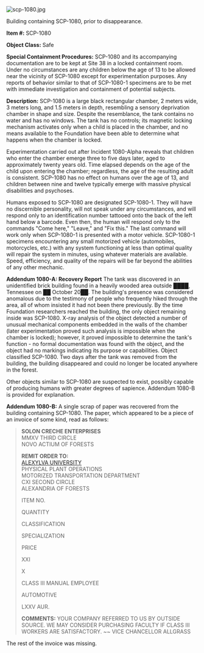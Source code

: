 ![scp-1080.jpg](http://scp-wiki.wdfiles.com/local--files/scp-1080/scp-1080.jpg)

Building containing SCP-1080, prior to disappearance.

**Item #:** SCP-1080

**Object Class:** Safe

**Special Containment Procedures:** SCP-1080 and its accompanying documentation are to be kept at Site 38 in a locked containment room. Under no circumstances are any children below the age of 13 to be allowed near the vicinity of SCP-1080 except for experimentation purposes. Any reports of behavior similar to that of SCP-1080-1 specimens are to be met with immediate investigation and containment of potential subjects.

**Description:** SCP-1080 is a large black rectangular chamber, 2 meters wide, 3 meters long, and 1.5 meters in depth, resembling a sensory deprivation chamber in shape and size. Despite the resemblance, the tank contains no water and has no windows. The tank has no controls; its magnetic locking mechanism activates only when a child is placed in the chamber, and no means available to the Foundation have been able to determine what happens when the chamber is locked.

Experimentation carried out after Incident 1080-Alpha reveals that children who enter the chamber emerge three to five days later, aged to approximately twenty years old. Time elapsed depends on the age of the child upon entering the chamber; regardless, the age of the resulting adult is consistent. SCP-1080 has no effect on humans over the age of 13, and children between nine and twelve typically emerge with massive physical disabilities and psychoses.

Humans exposed to SCP-1080 are designated SCP-1080-1. They will have no discernible personality, will not speak under any circumstances, and will respond only to an identification number tattooed onto the back of the left hand below a barcode. Even then, the human will respond only to the commands "Come here," "Leave," and "Fix this." The last command will work only when SCP-1080-1 is presented with a motor vehicle. SCP-1080-1 specimens encountering any small motorized vehicle (automobiles, motorcycles, etc.) with any system functioning at less than optimal quality will repair the system in minutes, using whatever materials are available. Speed, efficiency, and quality of the repairs will be far beyond the abilities of any other mechanic.

**Addendum 1080-A: Recovery Report** The tank was discovered in an unidentified brick building found in a heavily wooded area outside ████, Tennessee on ██ October 20██. The building's presence was considered anomalous due to the testimony of people who frequently hiked through the area, all of whom insisted it had not been there previously. By the time Foundation researchers reached the building, the only object remaining inside was SCP-1080. X-ray analysis of the object detected a number of unusual mechanical components embedded in the walls of the chamber (later experimentation proved such analysis is impossible when the chamber is locked); however, it proved impossible to determine the tank's function - no formal documentation was found with the object, and the object had no markings indicating its purpose or capabilities. Object classified SCP-1080. Two days after the tank was removed from the building, the building disappeared and could no longer be located anywhere in the forest.

Other objects similar to SCP-1080 are suspected to exist, possibly capable of producing humans with greater degrees of sapience. Addendum 1080-B is provided for explanation.

**Addendum 1080-B:** A single scrap of paper was recovered from the building containing SCP-1080. The paper, which appeared to be a piece of an invoice of some kind, read as follows:

> **SOLON CRECHE ENTERPRISES**  
> MMXV THIRD CIRCLE  
> NOVO ACTIUM OF FORESTS
> 
> **REMIT ORDER TO:**  
> [ALEXYLVA UNIVERSITY](/wayward)  
> PHYSICAL PLANT OPERATIONS  
> MOTORIZED TRANSPORTATION DEPARTMENT  
> CXI SECOND CIRCLE  
> ALEXANDRIA OF FORESTS
> 
> ITEM NO.
> 
> QUANTITY
> 
> CLASSIFICATION
> 
> SPECIALIZATION
> 
> PRICE
> 
> XXI
> 
> X
> 
> CLASS III MANUAL EMPLOYEE
> 
> AUTOMOTIVE
> 
> LXXV AUR.
> 
> **COMMENTS:** YOUR COMPANY REFERRED TO US BY OUTSIDE SOURCE. WE MAY CONSIDER PURCHASING FACULTY IF CLASS III WORKERS ARE SATISFACTORY. ~~ VICE CHANCELLOR ALLGRASS

The rest of the invoice was missing.